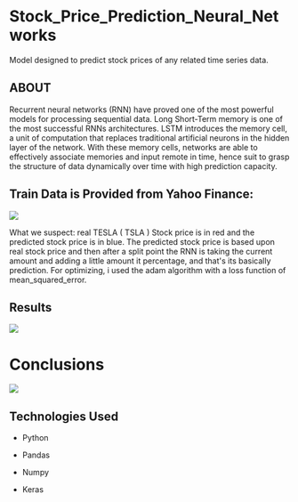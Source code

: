 # Stock_Price_Prediction_Neural_Networks
Model designed to predict stock prices of any related time series data.  

## ABOUT
Recurrent neural networks (RNN) have proved one of the most powerful models for processing sequential data. Long Short-Term memory is one of the most successful RNNs architectures. LSTM introduces the memory cell, a unit of computation that replaces traditional artificial neurons in the hidden layer of the network. With these memory cells, networks are able to effectively associate memories and input remote in time, hence suit to grasp the structure of data dynamically over time with high prediction capacity.

## Train Data is Provided from Yahoo Finance: 
<img src="https://i.imgur.com/Qo9NiSZ.jpg" />



What we suspect: real TESLA ( TSLA )  Stock price is in red and the predicted stock price is in blue. The predicted stock price is based upon real stock price and then after a split point the RNN is taking the current amount and adding a little amount it percentage, and that's its  basically prediction. For optimizing, i used the adam algorithm with a loss function of mean_squared_error.  


## Results  

<img src="https://i.imgur.com/xZGEDrZ.jpg" />

# Conclusions  

<img src="https://i.imgur.com/OcTpKDY.jpg" />

## Technologies Used  
- Python  

- Pandas  

- Numpy  

- Keras  
